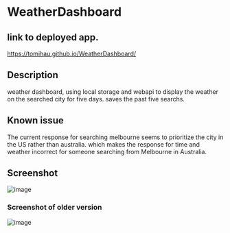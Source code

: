 # WeatherDashboard

## link to deployed app.
https://tomihau.github.io/WeatherDashboard/

## Description
weather dashboard, using local storage and webapi to display the weather on the searched city for five days. 
saves the past five searchs.

## Known issue
The current response for searching melbourne seems to prioritize the city in the US rather than australia. 
which makes the response for time and weather incorrect for someone searching from Melbourne in Australia.

## Screenshot

![image](https://user-images.githubusercontent.com/88224502/150083355-f0a93a84-7938-492d-b860-bac6d7523203.png)

### Screenshot of older version
![image](https://user-images.githubusercontent.com/88224502/136686667-b183af53-74e7-4185-8b15-47b325b20918.png)
